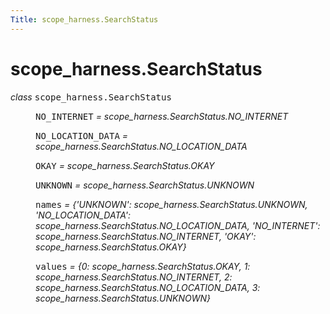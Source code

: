 ```yaml
---
Title: scope_harness.SearchStatus
---
```


# scope_harness.SearchStatus

<dl class="class">
<dt id="scope_harness.SearchStatus">
<em class="property">class </em><tt class="descclassname">scope_harness.</tt><tt class="descname">SearchStatus</tt><a class="headerlink" href="#scope_harness.SearchStatus" title="Permalink to this definition"></a></dt>
<dd><dl class="attribute">
<dt id="scope_harness.SearchStatus.NO_INTERNET">
<tt class="descname">NO_INTERNET</tt><em class="property"> = scope_harness.SearchStatus.NO_INTERNET</em><a class="headerlink" href="#scope_harness.SearchStatus.NO_INTERNET" title="Permalink to this definition"></a></dt>
<dd></dd></dl>
<dl class="attribute">
<dt id="scope_harness.SearchStatus.NO_LOCATION_DATA">
<tt class="descname">NO_LOCATION_DATA</tt><em class="property"> = scope_harness.SearchStatus.NO_LOCATION_DATA</em><a class="headerlink" href="#scope_harness.SearchStatus.NO_LOCATION_DATA" title="Permalink to this definition"></a></dt>
<dd></dd></dl>
<dl class="attribute">
<dt id="scope_harness.SearchStatus.OKAY">
<tt class="descname">OKAY</tt><em class="property"> = scope_harness.SearchStatus.OKAY</em><a class="headerlink" href="#scope_harness.SearchStatus.OKAY" title="Permalink to this definition"></a></dt>
<dd></dd></dl>
<dl class="attribute">
<dt id="scope_harness.SearchStatus.UNKNOWN">
<tt class="descname">UNKNOWN</tt><em class="property"> = scope_harness.SearchStatus.UNKNOWN</em><a class="headerlink" href="#scope_harness.SearchStatus.UNKNOWN" title="Permalink to this definition"></a></dt>
<dd></dd></dl>
<dl class="attribute">
<dt id="scope_harness.SearchStatus.names">
<tt class="descname">names</tt><em class="property"> = {'UNKNOWN': scope_harness.SearchStatus.UNKNOWN, 'NO_LOCATION_DATA': scope_harness.SearchStatus.NO_LOCATION_DATA, 'NO_INTERNET': scope_harness.SearchStatus.NO_INTERNET, 'OKAY': scope_harness.SearchStatus.OKAY}</em><a class="headerlink" href="#scope_harness.SearchStatus.names" title="Permalink to this definition"></a></dt>
<dd></dd></dl>
<dl class="attribute">
<dt id="scope_harness.SearchStatus.values">
<tt class="descname">values</tt><em class="property"> = {0: scope_harness.SearchStatus.OKAY, 1: scope_harness.SearchStatus.NO_INTERNET, 2: scope_harness.SearchStatus.NO_LOCATION_DATA, 3: scope_harness.SearchStatus.UNKNOWN}</em><a class="headerlink" href="#scope_harness.SearchStatus.values" title="Permalink to this definition"></a></dt>
<dd></dd></dl>
</dd></dl>
